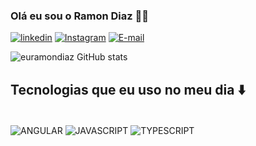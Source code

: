 
### Olá eu sou o Ramon Diaz 🥷🏿

[![linkedin](https://img.shields.io/badge/LinkedIn-0077B5?style=for-the-badge&logo=linkedin&logoColor=white)](https://www.linkedin.com/in/ram%C3%B3n-diaz-0758b123b/)
[![Instagram](https://img.shields.io/badge/Instagram-E4405F?style=for-the-badge&logo=instagram&logoColor=white)](https://www.instagram.com/eu.ramondiaz/)
[![E-mail](https://img.shields.io/badge/Gmail-D14836?style=for-the-badge&logo=gmail&logoColor=white)](mailto:ramondiaz.ads@gmail.com)


![euramondiaz GitHub stats](https://github-readme-stats.vercel.app/api?username=euramondiaz&show_icons=true&theme=tokyonight)

## Tecnologias que eu uso no meu dia ⬇️

<div style="display: inline_block"><br/>
    <img align="center" alt="ANGULAR" src="https://img.shields.io/badge/Angular-DD0031?style=for-the-badge&logo=angular&logoColor=white"/>
    <img align="center" alt="JAVASCRIPT" src="https://img.shields.io/badge/JavaScript-F7DF1E?style=for-the-badge&logo=javascript&logoColor=black"/>
    <img align="center" alt="TYPESCRIPT" src="https://img.shields.io/badge/TypeScript-007ACC?style=for-the-badge&logo=typescript&logoColor=white"/>
  
    
   
    
    
    
</div> <br/>





